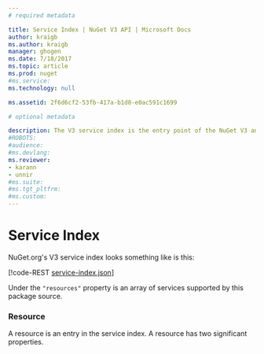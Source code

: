 ```yaml
---
# required metadata 

title: Service Index | NuGet V3 API | Microsoft Docs
author: kraigb
ms.author: kraigb
manager: ghogen
ms.date: 7/18/2017
ms.topic: article
ms.prod: nuget
#ms.service:
ms.technology: null

ms.assetid: 2f6d6cf2-53fb-417a-b1d8-e0ac591c1699

# optional metadata

description: The V3 service index is the entry point of the NuGet V3 and enumerates the capabilities of the V3 server.
#ROBOTS:
#audience:
#ms.devlang:
ms.reviewer:
- karann
- unnir
#ms.suite:
#ms.tgt_pltfrm:
#ms.custom:
---
```


# Service Index

NuGet.org's V3 service index looks something like is this:

[!code-REST [service-index.json](./_data/service-index.json)]

Under the `"resources"` property is an array of services supported by this package source.

### Resource

A resource is an entry in the service index. A resource has two significant properties.

